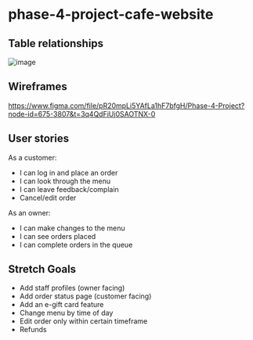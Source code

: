 # phase-4-project-cafe-website

## Table relationships
![image](https://user-images.githubusercontent.com/121903203/232548699-f0881a5c-e983-4c45-bd4a-a673d5269137.png)

## Wireframes
https://www.figma.com/file/pR20mpLi5YAfLa1hF7bfgH/Phase-4-Project?node-id=675-3807&t=3q4QdFiUj0SAOTNX-0

## User stories
As a customer: 
- I can log in and place an order
- I can look through the menu
- I can leave feedback/complain
- Cancel/edit order

As an owner:
- I can make changes to the menu
- I can see orders placed
- I can complete orders in the queue

## Stretch Goals
- Add staff profiles (owner facing)
- Add order status page (customer facing)
- Add an e-gift card feature
- Change menu by time of day
- Edit order only within certain timeframe
- Refunds
